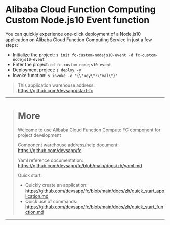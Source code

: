 # Alibaba Cloud Function Computing Custom Node.js10 Event function

You can quickly experience one-click deployment of a Node.js10 application on Alibaba Cloud Function Computing Service in just a few steps:

- Initialize the project: `s init fc-custom-nodejs10-event -d fc-custom-nodejs10-event`
- Enter the project: `cd fc-custom-nodejs10-event`
- Deployment project: `s deploy -y`
- Invoke function: `s invoke -e "{\"key\":\"val\"}"`

> This application warehouse address: https://github.com/devsapp/start-fc

------------------------------------
> # More
> Welcome to use Alibaba Cloud Function Compute FC component for project development
> 
> Component warehouse address/help document: https://github.com/devsapp/fc
> 
> Yaml reference documentation: https://github.com/devsapp/fc/blob/main/docs/zh/yaml.md
> 
> Quick start:
>   - Quickly create an application: https://github.com/devsapp/fc/blob/main/docs/zh/quick_start_application.md
>   - Quick use of commands: https://github.com/devsapp/fc/blob/main/docs/zh/quick_start_function.md
------------------------------------